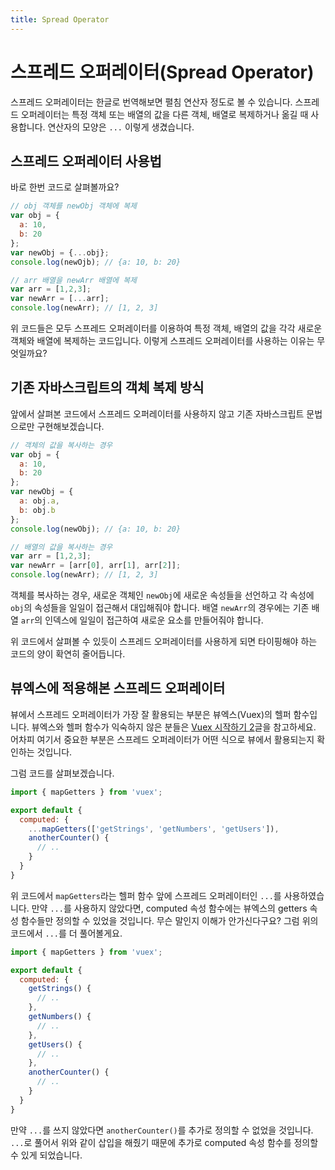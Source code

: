 ```yaml
---
title: Spread Operator
---
```


# 스프레드 오퍼레이터(Spread Operator)

스프레드 오퍼레이터는 한글로 번역해보면 펼침 연산자 정도로 볼 수 있습니다. 스프레드 오퍼레이터는 특정 객체 또는 배열의 값을 다른 객체, 배열로 복제하거나 옮길 때 사용합니다. 연산자의 모양은 `...` 이렇게 생겼습니다.

## 스프레드 오퍼레이터 사용법

바로 한번 코드로 살펴볼까요?

```js
// obj 객체를 newObj 객체에 복제
var obj = {
  a: 10,
  b: 20
};
var newObj = {...obj};
console.log(newOjb); // {a: 10, b: 20}

// arr 배열을 newArr 배열에 복제
var arr = [1,2,3];
var newArr = [...arr];
console.log(newArr); // [1, 2, 3]
```

위 코드들은 모두 스프레드 오퍼레이터를 이용하여 특정 객체, 배열의 값을 각각 새로운 객체와 배열에 복제하는 코드입니다. 이렇게 스프레드 오퍼레이터를 사용하는 이유는 무엇일까요? 

## 기존 자바스크립트의 객체 복제 방식

앞에서 살펴본 코드에서 스프레드 오퍼레이터를 사용하지 않고 기존 자바스크립트 문법으로만 구현해보겠습니다.

```js
// 객체의 값을 복사하는 경우
var obj = {
  a: 10,
  b: 20
};
var newObj = {
  a: obj.a,
  b: obj.b
};
console.log(newObj); // {a: 10, b: 20}

// 배열의 값을 복사하는 경우
var arr = [1,2,3];
var newArr = [arr[0], arr[1], arr[2]];
console.log(newArr); // [1, 2, 3]
```

객체를 복사하는 경우, 새로운 객체인 `newObj`에 새로운 속성들을 선언하고 각 속성에 `obj`의 속성들을 일일이 접근해서 대입해줘야 합니다. 배열 `newArr`의 경우에는 기존 배열 `arr`의 인덱스에 일일이 접근하여 새로운 요소를 만들어줘야 합니다.

위 코드에서 살펴볼 수 있듯이 스프레드 오퍼레이터를 사용하게 되면 타이핑해야 하는 코드의 양이 확연히 줄어듭니다.

## 뷰엑스에 적용해본 스프레드 오퍼레이터

뷰에서 스프레드 오퍼레이터가 가장 잘 활용되는 부분은 뷰엑스(Vuex)의 헬퍼 함수입니다. 뷰엑스와 헬퍼 함수가 익숙하지 않은 분들은 [Vuex 시작하기 2](https://joshua1988.github.io/web-development/vuejs/vuex-getters-mutations/)글을 참고하세요. 어차피 여기서 중요한 부분은 스프레드 오퍼레이터가 어떤 식으로 뷰에서 활용되는지 확인하는 것입니다.

그럼 코드를 살펴보겠습니다.

```js
import { mapGetters } from 'vuex';

export default {
  computed: {
    ...mapGetters(['getStrings', 'getNumbers', 'getUsers']),
    anotherCounter() {
      // ..
    }
  }
}
```

위 코드에서 `mapGetters`라는 헬퍼 함수 앞에 스프레드 오퍼레이터인 `...`를 사용하였습니다. 만약 `...`를 사용하지 않았다면, computed 속성 함수에는 뷰엑스의 getters 속성 함수들만 정의할 수 있었을 것입니다. 무슨 말인지 이해가 안가신다구요? 그럼 위의 코드에서 `...`를 더 풀어볼게요.

```js
import { mapGetters } from 'vuex';

export default {
  computed: {
    getStrings() {
      // ..
    },
    getNumbers() {
      // ..
    },
    getUsers() {
      // ..
    },
    anotherCounter() {
      // ..
    }
  }
}
```

만약 `...`를 쓰지 않았다면 `anotherCounter()`를 추가로 정의할 수 없었을 것입니다. `...`로 풀어서 위와 같이 삽입을 해줬기 때문에 추가로 computed 속성 함수를 정의할 수 있게 되었습니다.